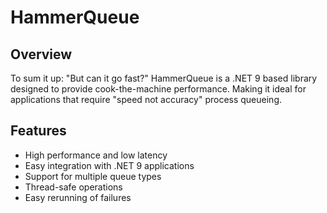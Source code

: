 # HammerQueue

## Overview
To sum it up: "But can it go fast?" HammerQueue is a .NET 9 based library designed to provide cook-the-machine performance. Making it ideal for applications that require "speed not accuracy" process queueing.

## Features
- High performance and low latency
- Easy integration with .NET 9 applications
- Support for multiple queue types
- Thread-safe operations
- Easy rerunning of failures